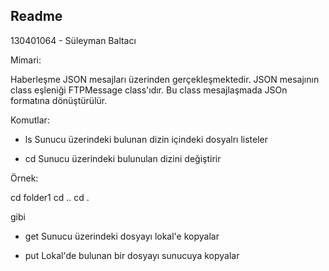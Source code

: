 ## Readme

130401064 - Süleyman Baltacı 

Mimari:

Haberleşme JSON mesajları üzerinden gerçekleşmektedir.
JSON mesajının class eşleniği FTPMessage class'ıdır. Bu class mesajlaşmada JSOn formatına dönüştürülür.

Komutlar:

* ls
Sunucu üzerindeki bulunan dizin içindeki dosyalrı listeler

* cd <dizin ismi>
Sunucu üzerindeki bulunulan dizini değiştirir

Örnek:

cd folder1
cd ..
cd .

gibi

* get <dosya ismi>
Sunucu üzerindeki dosyayı lokal'e kopyalar

* put <dosya ismi>
Lokal'de bulunan bir dosyayı sunucuya kopyalar

